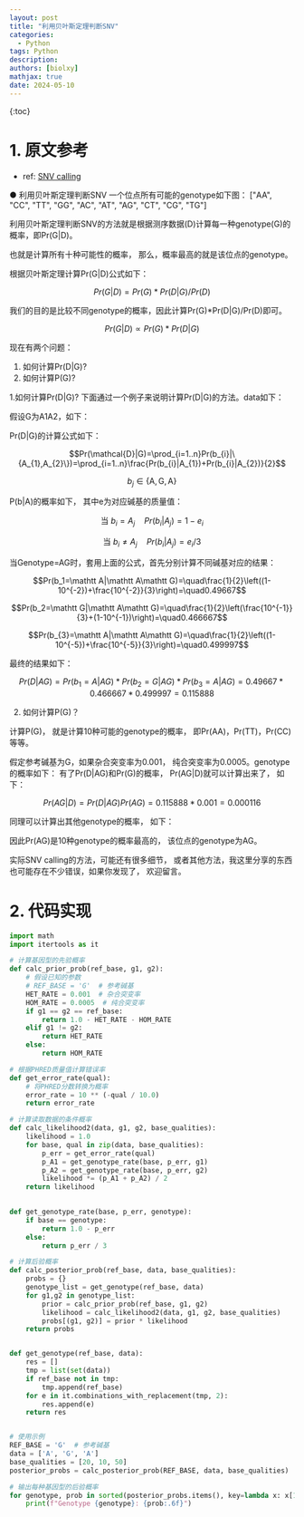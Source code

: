 ```yaml
---
layout: post
title: "利用贝叶斯定理判断SNV"
categories:
  - Python
tags: Python
description: 
authors: [biolxy]
mathjax: true
date: 2024-05-10
---
```



{:toc}




# 1. 原文参考
- ref:  [SNV calling](https://mp.weixin.qq.com/s/JdzmCvobXUEMkRIp7xEKdg)

  
● 利用贝叶斯定理判断SNV
一个位点所有可能的genotype如下图：
["AA", "CC", "TT", "GG", "AC", "AT", "AG", "CT", "CG", "TG"]


利用贝叶斯定理判断SNV的方法就是根据测序数据(D)计算每一种genotype(G)的概率，即Pr(G|D)。

也就是计算所有十种可能性的概率， 那么，概率最高的就是该位点的genotype。


根据贝叶斯定理计算Pr(G|D)公式如下：

$$Pr(G | D)=Pr(G)*Pr(D | G)/Pr(D)$$

我们的目的是比较不同genotype的概率，因此计算Pr(G)*Pr(D|G)/Pr(D)即可。

$$Pr(G|D)\propto Pr(G)*Pr(D|G)$$

现在有两个问题：

1. 如何计算Pr(D|G)?
2. 如何计算P(G)?

1.如何计算Pr(D|G)?
下面通过一个例子来说明计算Pr(D|G)的方法。data如下：

假设G为A1A2，如下：

Pr(D|G)的计算公式如下：

$$Pr(\mathcal{D}|G)=\prod_{i=1..n}Pr(b_{i}|\{A_{1},A_{2}\})=\prod_{i=1..n}\frac{Pr(b_{i}|A_{1})+Pr(b_{i}|A_{2})}{2}$$

$$b_{j}\in\{\mathrm{A},\mathrm{G},\mathrm{A}\}$$


P(b|A)的概率如下， 其中e为对应碱基的质量值：

$$\text{当 }b_i=A_j\quad Pr(b_i|A_j)=1-e_i$$


$$\text{当 }b_i\neq A_j\quad Pr(b_i|A_j)=e_i/3$$


当Genotype=AG时，套用上面的公式，首先分别计算不同碱基对应的结果：

$$Pr(b_1=\mathtt A|\mathtt A\mathtt G)=\quad\frac{1}{2}\left((1-10^{-2})+\frac{10^{-2}}{3}\right)=\quad0.49667$$

$$Pr(b_2=\mathtt G|\mathtt A\mathtt G)=\quad\frac{1}{2}\left(\frac{10^{-1}}{3}+(1-10^{-1})\right)=\quad0.466667$$

$$Pr(b_{3}=\mathtt A|\mathtt A\mathtt G)=\quad\frac{1}{2}\left((1-10^{-5})+\frac{10^{-5}}{3}\right)=\quad0.499997$$


最终的结果如下：

$$Pr({D}|{AG})=Pr(b_1={A}|{AG}) * Pr(b_2={G}|{AG}) * Pr(b_3={A}|{AG}) = 0.49667 * 0.466667 * 0.499997=0.115888$$

2. 如何计算P(G)？

计算P(G)， 就是计算10种可能的genotype的概率， 即Pr(AA)，Pr(TT)，Pr(CC)等等。
 

假定参考碱基为G，如果杂合突变率为0.001， 纯合突变率为0.0005。genotype的概率如下：
有了Pr(D|AG)和Pr(G)的概率， Pr(AG|D)就可以计算出来了， 如下：

$$Pr({AG}|{D})= Pr({D}|{AG})Pr({AG})=0.115888*0.001=0.000116$$

同理可以计算出其他genotype的概率， 如下：

因此Pr(AG)是10种genotype的概率最高的， 该位点的genotype为AG。

实际SNV calling的方法，可能还有很多细节， 或者其他方法，我这里分享的东西也可能存在不少错误，如果你发现了， 欢迎留言。

# 2. 代码实现

```python
import math
import itertools as it

# 计算基因型的先验概率
def calc_prior_prob(ref_base, g1, g2):
    # 假设已知的参数
    # REF_BASE = 'G'  # 参考碱基
    HET_RATE = 0.001  # 杂合突变率
    HOM_RATE = 0.0005  # 纯合突变率
    if g1 == g2 == ref_base:
        return 1.0 - HET_RATE - HOM_RATE
    elif g1 != g2:
        return HET_RATE
    else:
        return HOM_RATE

# 根据PHRED质量值计算错误率
def get_error_rate(qual):
    # 将PHRED分数转换为概率
    error_rate = 10 ** (-qual / 10.0)
    return error_rate

# 计算读取数据的条件概率
def calc_likelihood2(data, g1, g2, base_qualities):
    likelihood = 1.0
    for base, qual in zip(data, base_qualities):
        p_err = get_error_rate(qual)
        p_A1 = get_genotype_rate(base, p_err, g1)
        p_A2 = get_genotype_rate(base, p_err, g2)
        likelihood *= (p_A1 + p_A2) / 2
    return likelihood

        
def get_genotype_rate(base, p_err, genotype):
    if base == genotype:
        return 1.0 - p_err
    else:
        return p_err / 3

# 计算后验概率
def calc_posterior_prob(ref_base, data, base_qualities):
    probs = {}
    genotype_list = get_genotype(ref_base, data)
    for g1,g2 in genotype_list:
        prior = calc_prior_prob(ref_base, g1, g2)
        likelihood = calc_likelihood2(data, g1, g2, base_qualities)
        probs[(g1, g2)] = prior * likelihood
    return probs


def get_genotype(ref_base, data):
    res = []
    tmp = list(set(data))
    if ref_base not in tmp:
        tmp.append(ref_base)
    for e in it.combinations_with_replacement(tmp, 2):
        res.append(e)
    return res


# 使用示例
REF_BASE = 'G'  # 参考碱基
data = ['A', 'G', 'A']
base_qualities = [20, 10, 50]
posterior_probs = calc_posterior_prob(REF_BASE, data, base_qualities)

# 输出每种基因型的后验概率
for genotype, prob in sorted(posterior_probs.items(), key=lambda x: x[1], reverse=True):
    print(f"Genotype {genotype}: {prob:.6f}")
```

